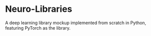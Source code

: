 # Neuro-Libraries

A deep learning library mockup implemented from scratch in Python, featuring PyTorch as the library. 
